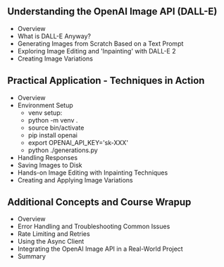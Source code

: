 ## Understanding the OpenAI Image API (DALL-E)
-  Overview
-  What is DALL-E Anyway?
- Generating Images from Scratch Based on a Text Prompt
- Exploring Image Editing and 'Inpainting' with DALL-E 2
- Creating Image Variations
## Practical Application - Techniques in Action
- Overview
- Environment Setup
    - venv setup:
    - python -m venv . 
    - source bin/activate
    - pip install openai
    - export OPENAI_API_KEY='sk-XXX'
    - python ./generations.py  
- Handling Responses
- Saving Images to Disk
- Hands-on Image Editing with Inpainting Techniques
- Creating and Applying Image Variations
## Additional Concepts and Course Wrapup
- Overview
- Error Handling and Troubleshooting Common Issues
- Rate Limiting and Retries
- Using the Async Client
- Integrating the OpenAI Image API in a Real-World Project
- Summary